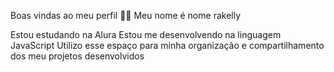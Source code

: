 Boas vindas ao meu perfil 💙💙
Meu nome é nome rakelly

Estou estudando na Alura
Estou me desenvolvendo na linguagem JavaScript
Utilizo esse espaço para minha organização e compartilhamento dos meu projetos desenvolvidos
